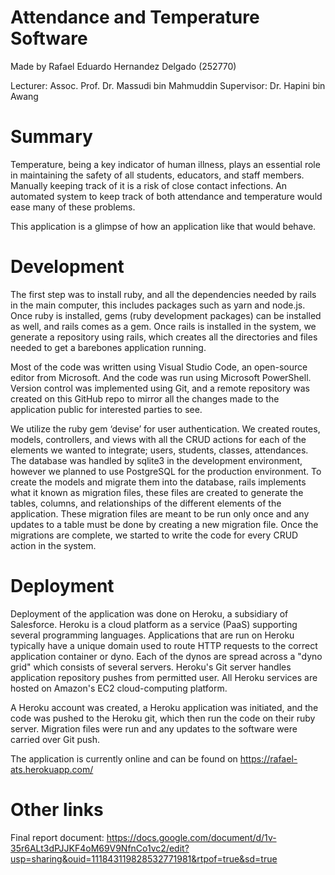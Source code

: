 # Attendance and Temperature Software

Made by Rafael Eduardo Hernandez Delgado (252770)

Lecturer: Assoc. Prof. Dr. Massudi bin Mahmuddin
Supervisor: Dr. Hapini bin Awang

# Summary

Temperature, being a key indicator of human illness, plays an essential role in maintaining the safety of all students, educators, and staff members. Manually keeping track of it is a risk of close contact infections. An automated system to keep track of both attendance and temperature would ease many of these problems.

This application is a glimpse of how an application like that would behave.

# Development

The first step was to install ruby, and all the dependencies needed by rails in the main computer, this includes packages such as yarn and node.js. Once ruby is installed, gems (ruby development packages) can be installed as well, and rails comes as a gem.
Once rails is installed in the system, we generate a repository using rails, which creates all the directories and files needed to get a barebones application running.

Most of the code was written using Visual Studio Code, an open-source editor from Microsoft. And the code was run using Microsoft PowerShell. Version control was implemented using Git, and a remote repository was created on this GitHub repo to mirror all the changes made to the application public for interested parties to see.

We utilize the ruby gem ‘devise’ for user authentication. We created routes, models, controllers, and views with all the CRUD actions for each of the elements we wanted to integrate; users, students, classes, attendances. The database was handled by sqlite3 in the development environment, however we planned to use PostgreSQL for the production environment. To create the models and migrate them into the database, rails implements what it known as migration files, these files are created to generate the tables, columns, and relationships of the different elements of the application. These migration files are meant to be run only once and any updates to a table must be done by creating a new migration file. Once the migrations are complete, we started to write the code for every CRUD action in the system.

# Deployment

Deployment of the application was done on Heroku, a subsidiary of Salesforce. Heroku is a cloud platform as a service (PaaS) supporting several programming languages. Applications that are run on Heroku typically have a unique domain used to route HTTP requests to the correct application container or dyno. Each of the dynos are spread across a "dyno grid" which consists of several servers. Heroku's Git server handles application repository pushes from permitted user. All Heroku services are hosted on Amazon's EC2 cloud-computing platform.

A Heroku account was created, a Heroku application was initiated, and the code was pushed to the Heroku git, which then run the code on their ruby server. Migration files were run and any updates to the software were carried over Git push.

The application is currently online and can be found on https://rafael-ats.herokuapp.com/

# Other links

Final report document: https://docs.google.com/document/d/1v-35r6ALt3dPJJKF4oM69V9NfnCo1vc2/edit?usp=sharing&ouid=111843119828532771981&rtpof=true&sd=true
